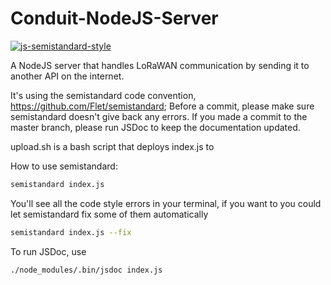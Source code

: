 # Conduit-NodeJS-Server
[![js-semistandard-style](https://cdn.rawgit.com/flet/semistandard/master/badge.svg)](https://github.com/Flet/semistandard)

A NodeJS server that handles LoRaWAN communication by sending it to another API on the internet.

It's using the semistandard code convention, https://github.com/Flet/semistandard;
Before a commit, please make sure semistandard doesn't give back any errors. If you made a commit to the master branch, please run JSDoc to keep the documentation updated.

upload.sh is a bash script that deploys index.js to 

How to use semistandard:

```sh
semistandard index.js
```
You'll see all the code style errors in your terminal,
if you want to you could let semistandard fix some of them automatically

```sh
semistandard index.js --fix
```

To run JSDoc, use

```sh
./node_modules/.bin/jsdoc index.js
```